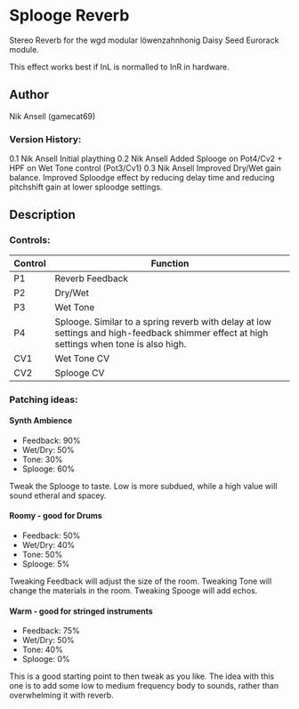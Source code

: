 # Splooge Reverb

Stereo Reverb for the wgd modular löwenzahnhonig Daisy Seed Eurorack module.

This effect works best if InL is normalled to InR in hardware. 

## Author

Nik Ansell (gamecat69)

### Version History:
0.1		Nik Ansell		Initial plaything
0.2		Nik Ansell		Added Splooge on Pot4/Cv2 + HPF on Wet Tone control (Pot3/Cv1)
0.3     Nik Ansell      Improved Dry/Wet gain balance. Improved Sploodge effect by reducing delay time and reducing pitchshift gain at lower sploodge settings.

## Description

### Controls:

| Control | Function        |
|---------|-----------------|
| P1      | Reverb Feedback     |
| P2      | Dry/Wet      |
| P3      | Wet Tone        |
| P4      | Splooge. Similar to a spring reverb with delay at low settings and high-feedback shimmer effect at high settings when tone is also high.  |
| CV1     | Wet Tone CV     |
| CV2     | Splooge CV |

### Patching ideas:

#### Synth Ambience

- Feedback: 90%
- Wet/Dry: 50%
- Tone: 30%
- Splooge: 60%

Tweak the Splooge to taste. Low is more subdued, while a high value will sound etheral and spacey.

#### Roomy - good for Drums

- Feedback: 50%
- Wet/Dry: 40%
- Tone: 50%
- Splooge: 5%

Tweaking Feedback will adjust the size of the room. Tweaking Tone will change the materials in the room.
Tweaking Spooge will add echos.

#### Warm - good for stringed instruments

- Feedback: 75%
- Wet/Dry: 50%
- Tone: 40%
- Splooge: 0%

This is a good starting point to then tweak as you like.
The idea with this one is to add some low to medium frequency body to sounds, rather than overwhelming it with reverb.


